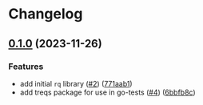 # Changelog

## [0.1.0](https://github.com/go-rq/rq/compare/v0.0.0...v0.1.0) (2023-11-26)


### Features

* add initial `rq` library ([#2](https://github.com/go-rq/rq/issues/2)) ([771aab1](https://github.com/go-rq/rq/commit/771aab1ce8128f09ff1ed72813f76b8d1ded0a34))
* add treqs package for use in go-tests ([#4](https://github.com/go-rq/rq/issues/4)) ([6bbfb8c](https://github.com/go-rq/rq/commit/6bbfb8cb169749aa6b139c1763fc6449b1115232))
